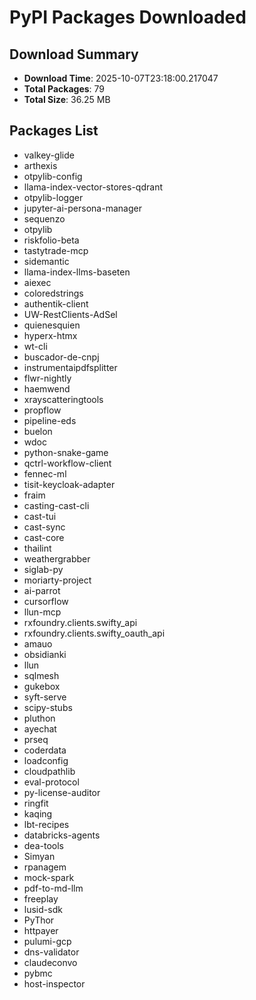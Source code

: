 # PyPI Packages Downloaded

## Download Summary
- **Download Time**: 2025-10-07T23:18:00.217047
- **Total Packages**: 79
- **Total Size**: 36.25 MB

## Packages List
- valkey-glide
- arthexis
- otpylib-config
- llama-index-vector-stores-qdrant
- otpylib-logger
- jupyter-ai-persona-manager
- sequenzo
- otpylib
- riskfolio-beta
- tastytrade-mcp
- sidemantic
- llama-index-llms-baseten
- aiexec
- coloredstrings
- authentik-client
- UW-RestClients-AdSel
- quienesquien
- hyperx-htmx
- wt-cli
- buscador-de-cnpj
- instrumentaipdfsplitter
- flwr-nightly
- haemwend
- xrayscatteringtools
- propflow
- pipeline-eds
- buelon
- wdoc
- python-snake-game
- qctrl-workflow-client
- fennec-ml
- tisit-keycloak-adapter
- fraim
- casting-cast-cli
- cast-tui
- cast-sync
- cast-core
- thailint
- weathergrabber
- siglab-py
- moriarty-project
- ai-parrot
- cursorflow
- llun-mcp
- rxfoundry.clients.swifty_api
- rxfoundry.clients.swifty_oauth_api
- amauo
- obsidianki
- llun
- sqlmesh
- gukebox
- syft-serve
- scipy-stubs
- pluthon
- ayechat
- prseq
- coderdata
- loadconfig
- cloudpathlib
- eval-protocol
- py-license-auditor
- ringfit
- kaqing
- lbt-recipes
- databricks-agents
- dea-tools
- Simyan
- rpanagem
- mock-spark
- pdf-to-md-llm
- freeplay
- lusid-sdk
- PyThor
- httpayer
- pulumi-gcp
- dns-validator
- claudeconvo
- pybmc
- host-inspector
